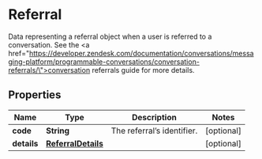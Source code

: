 

# Referral

Data representing a referral object when a user is referred to a conversation. See the <a href=\"https://developer.zendesk.com/documentation/conversations/messaging-platform/programmable-conversations/conversation-referrals/\">conversation referrals</a> guide for more details. 

## Properties

| Name | Type | Description | Notes |
|------------ | ------------- | ------------- | -------------|
|**code** | **String** | The referral’s identifier. |  [optional] |
|**details** | [**ReferralDetails**](ReferralDetails.md) |  |  [optional] |



